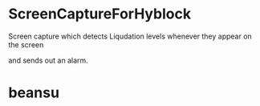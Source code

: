 # ScreenCaptureForHyblock

Screen capture which detects Liqudation levels whenever they appear on the screen

and sends out an alarm.
# beansu
